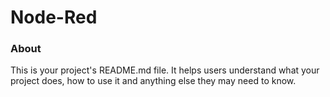 Node-Red
========

### About

This is your project's README.md file. It helps users understand what your
project does, how to use it and anything else they may need to know.
